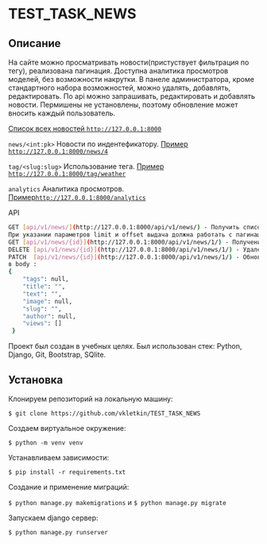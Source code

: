 # TEST_TASK_NEWS

## Описание
На сайте можно просматривать новости(пристуствует фильтрация по тегу), реализована пагинация. Доступна аналитика просмотров моделей, без возможности накрутки.
В панеле администратора, кроме стандартного набора возможностей, можно удалять, добавлять, редактировать. По api можно запрашивать, редактировать и добавлять новости. 
Пермишены не установлены, поэтому обновление может вносить каждый пользователь.

 [Список всех новостей ```http://127.0.0.1:8000```](http://127.0.0.1:8000)
 
 ```news/<int:pk>```         Новости по индентефикатору. [Пример ```http://127.0.0.1:8000/news/4```](http://127.0.0.1:8000/news/4)
 
 ```tag/<slug:slug>```       Использование тега.         [Пример   ```http://127.0.0.1:8000/tag/weather```](http://127.0.0.1:8000/tag/weather)
 
 ```analytics```             Аналитика просмотров.       [Пример```http://127.0.0.1:8000/analytics```](http://127.0.0.1:8000/analytics)

API
```bash
GET [api/v1/news/](http://127.0.0.1:8000/api/v1/news/) - Получить список всех новостей.
При указании параметров limit и offset выдача должна работать с пагинацией
GET [api/v1/news/{id}](http://127.0.0.1:8000/api/v1/news/1/) - Получение новостей по id
DELETE [api/v1/news/{id}](http://127.0.0.1:8000/api/v1/news/1/) - Удаление новости по id
PATCH  [api/v1/news/{id}](http://127.0.0.1:8000/api/v1/news/1/) - Обновление новости по id
в body :
{
    "tags": null,
    "title": "",
    "text": "",
    "image": null,
    "slug": "",
    "author": null,
    "views": []
 }
```

Проект был создан в учебных целях. Был использован стек:
Python, Django, Git, Bootstrap, SQlite. 

## Установка 
Клонируем репозиторий на локальную машину:

```$ git clone https://github.com/vkletkin/TEST_TASK_NEWS```

 Создаем виртуальное окружение:
 
 ```$ python -m venv venv```
 
 Устанавливаем зависимости:

```$ pip install -r requirements.txt```

Создание и применение миграций:

```$ python manage.py makemigrations``` и ```$ python manage.py migrate```

Запускаем django сервер:

```$ python manage.py runserver```
